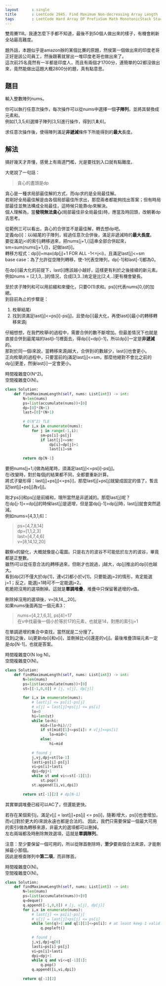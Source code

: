 ```yaml
---
layout      : single
title       : LeetCode 2945. Find Maximum Non-decreasing Array Length
tags        : LeetCode Hard Array DP PrefixSum Math MonotonicStack Stack BinarySearch MonotonicQueue
---
```

雙周賽118。我連怎麼下手都不知道，最後不到50個人做出來的樣子，有機會刷新全站最高難度。  

題外話，本題似乎是amazon辦的某個比賽的原題，然侯第一個做出來的印度老哥正好是該公司員工，然後跟著就冒出一堆印度老哥也做出來了。  
這次前25名竟然有一半都是印度人，而且有兩個才1700分，連簡單的Q2都沒做出來，竟然能做出這題大概2800分的題，真有點意思。  

## 題目

輸入整數陣列nums。  

你可以執行任意次操作，每次操作可以從nums中選擇一個**子陣列**，並將其替換成元素和。  
例如[1,3,5,6]選擇子陣列[3,5]進行操作，得到[1,**8**,6]。  

求任意次操作後，使得陣列滿足**非遞減**條件下所能得到的**最大**長度。  

## 解法

搞好幾天才弄懂，感覺上有兩道門檻，光是要找到入口就有點難度。  

大佬說了一句話：  
> 貪心的盡頭是dp  

貪心是一種求局部最佳解的方式，而dp求的是全局最佳解。  
若剛好全局最佳解是由各個局部最佳所求出，那麼兩者都能夠找出答案；但有時局部最佳並無法構成全局最佳，這時候只能靠dp來解決。  
個人理解為，當**發現無法貪心**(局部最佳非全局最佳)時，應當及時回頭，改朝著dp去思考。  

從範例三可以看出，貪心的合併並不是最佳解，轉去想dp吧。  
定義dp[i]：以i結尾的子陣列，經過任意次合併後，滿足非遞減時的**最大長度**。  
要從滿足j<i的索引j轉移過來，把nums[j+1,i]這串全部合併起來，sm=sum(nums[j+1,i])，記做last[i]。  
轉移方程式：dp[i]=max(dp[j]+1 FOR ALL -1<=j<i)，且滿足last[j]<=sm  
base case：為了允許從空陣列轉移，使-1代表空陣列，dp[-1]和last[-1]都為0。  

在dp[i]最大化的前提下，last[i]應該越小越好，這樣更有利於之後接續的新元素。  
例如nums = [2,1,3,..]的情況，合成[3,3..]肯定是比[2,4,..]更有機會變長。  

至於求子陣列和可以用前綴和來優化，只要O(1)求和。ps[i]代表nums[0,i]的加總。  
到目前為止的步驟是：  

1. 枚舉結尾i  
2. 找到須滿足last[j]<=ps[i]-ps[j]，且使dp[i]最大化，再使last[i]最小的轉移轉移來源j  

仔細想想，在我們枚舉i的過程中，需要合併的數不斷增加。但最差情況下也就是直接合併到最尾端的last[i-1]裡面去，得dp[i]=dp[i-1]，所以dp[i]一定是**非遞減**的。  
那對於同一個i來說，當轉移來源j越大，合併到i的數越少，last[i]也會更小。  
正向枚舉j的過程中，只要當前的j滿足last[j]<=sm，那麼他絕對不會比之前的dp[j]更差，然後last[i]一定會更小。  

時間複雜度O(N^2)。  
空間複雜度O(N)。  

```python
class Solution:
    def findMaximumLength(self, nums: List[int]) -> int:
        N=len(nums)
        ps=list(accumulate(nums))+[0]
        dp=[0]*(N+1)
        last=[0]*(N+1)
        
        # O(N^2) TLE
        for i,x in enumerate(nums):
            for j in range(-1,i):
                sm=ps[i]-ps[j]
                if last[j]<=sm:
                    dp[i]=dp[j]+1
                    last[i]=sm
                    
        return dp[N-1]
```

要把nums[j+1,i]做為結尾時，須滿足last[j]<=ps[i]-ps[j]。  
在i改變時，對於每個j的結果都不同，全都要重新計算。  
將式子變形得：last[j]+ps[j]<=ps[i]，那麼last[j]+ps[j]就變成固定的值了。暫且記last[j]+ps[j]為v[j]。  

剛才ps[i]和ps[j]是前綴和，理所當然是非遞減的。那麼last[j]呢？  
在dp[j-1]==dp[j]的時候last[j]是遞增，但是當dp[j-1]>dp[j]時，last[j]就會突然遞減。  
例如nums=[4,3,1,6]：  
> ps=[4,7,8,14]  
> dp=[1,1,2,3]  
> last=[4,7,4,6]  
> v=[8,14,12,20]  

觀察v的變化，大概就像是心電圖。只是右方的波谷不可能低於左方的波谷，畢竟都是正整數。  
雖然i可以從任意合法的j轉移過來，但剛才也說過，j越大，dp[j]推出的dp[i]也越大。  
看到dp[2]不僅大於dp[1]，連v[2]都小於v[1]。只要能選j=2的情形，肯定能選j=1；反之，能選j=1時可不一定能選j=2。  
乾脆把沒用的選項刪掉。這就是**單調堆疊**，堆疊中只保留著遞增的v值。  

刪除掉沒用的選項後，v=[8,14,_,20]。  
如果nums後面再加一個元素3：  
> nums=[4,2,1,6,3], ps[4]=17  
> 在v中找最後一個小於等於17的元素，也就是14，對應的索引j=1  

在單調遞增的集合中查找，當然就是二分搜了。  
找到j之後，以j更新dp[i]和v[i]，並刪掉比v[i]還差的v[j]。最後堆疊頂端元素一定是dp[N-1]，也就是答案。  

時間複雜度O(N log N)。  
空間複雜度O(N)。  

```python
class Solution:
    def findMaximumLength(self, nums: List[int]) -> int:
        N=len(nums)
        ps=list(accumulate(nums))+[0]
        st=[[-1,0,0]] # [j, v[j], dp[j]]
        
        for i,x in enumerate(nums):
            # last[j] <= ps[i]-ps[j]
            # v[j] = last[j]+ps[j] <= ps[i]
            lo=0
            hi=len(st)
            while lo<hi:
                mid=(lo+hi)//2
                if st[mid][1]<=ps[i]: # v[j]<=ps[i]
                    lo=mid+1
                else:
                    hi=mid
                    
            # found j
            j,vj,dpj=st[lo-1]
            lasti=ps[i]-ps[j]
            vi=ps[i]+lasti
            dpi=dpj+1
            while st and vi<=st[-1][1]:
                st.pop()
            st.append([i,vi,dpi])
                    
        return st[-1][2] # dp[N-1]
```

其實單調堆疊已經可以AC了，但還能更快。  

若存在某個索引j，滿足v[j] = last[j]+ps[j] <= ps[i]，隨著i增大，ps[i]也會增加，而v[j]對於更大的i來說永遠也都是合法的。
因此，我們只需要保留一個最大可用的索引i做為轉移來源，非最大的選項都可以刪掉。  
左右兩端都及時刪除無效選項，這就是**單調隊列**。  

注意：至少要保留一個可用的，所以從隊首刪除時，**至少**要兩個合法來源，才能刪掉最小那個。  
因此是檢查隊列中**第二項**，而非隊首。  

時間複雜度O(N)。  
空間複雜度O(N)。  

```python
class Solution:
    def findMaximumLength(self, nums: List[int]) -> int:
        N=len(nums)
        ps=list(accumulate(nums))+[0]
        q=deque()
        q.append([-1,0,0]) # [j, v[j], dp[j]]
        for i,x in enumerate(nums):
            # last[j] <= ps[i]-ps[j]
            # v[j] = last[j]+ps[j] <= ps[i]
            while len(q)>1 and q[1][1]<=ps[i]: # at least keep 1 valid 
                q.popleft()
                    
            # found j
            j,vj,dpj=q[0]
            lasti=ps[i]-ps[j]
            vi=ps[i]+lasti
            dpi=dpj+1
            while q and vi<=q[-1][1]:
                q.pop()
            q.append([i,vi,dpi])
            
        return q[-1][2]
```

